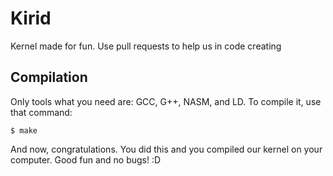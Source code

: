 # Kirid
Kernel made for fun. Use pull requests to help us in code creating
## Compilation
Only tools what you need are: GCC, G++, NASM, and LD. To compile it, use that command:
```
$ make
```
And now, congratulations. You did this and you compiled our kernel on your computer. Good fun and no bugs! :D

